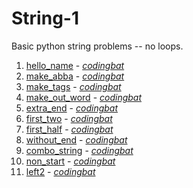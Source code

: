 # String-1

Basic python string problems -- no loops.

1. [hello_name](https://github.com/liampuk/code-practice/blob/master/codingbat/python/string-1/hello_name.md) - _[codingbat](https://codingbat.com/prob/p115413)_
2. [make_abba](https://github.com/liampuk/code-practice/blob/master/codingbat/python/string-1/make_abba.md) - _[codingbat](https://codingbat.com/prob/p182144)_
3. [make_tags](https://github.com/liampuk/code-practice/blob/master/codingbat/python/string-1/make_tags.md) - _[codingbat](https://codingbat.com/prob/p132290)_
4. [make_out_word](https://github.com/liampuk/code-practice/blob/master/codingbat/python/string-1/make_out_word.md) - _[codingbat](https://codingbat.com/prob/p129981)_
5. [extra_end](https://github.com/liampuk/code-practice/blob/master/codingbat/python/string-1/extra_end.md) - _[codingbat](https://codingbat.com/prob/p148853)_
6. [first_two](https://github.com/liampuk/code-practice/blob/master/codingbat/python/string-1/first_two.md) - _[codingbat](https://codingbat.com/prob/p184816)_
7. [first_half](https://github.com/liampuk/code-practice/blob/master/codingbat/python/string-1/first_half.md) - _[codingbat](https://codingbat.com/prob/p107010)_
8. [without_end](https://github.com/liampuk/code-practice/blob/master/codingbat/python/string-1/without_end.md) - _[codingbat](https://codingbat.com/prob/p138533)_
9. [combo_string](https://github.com/liampuk/code-practice/blob/master/codingbat/python/string-1/combo_string.md) - _[codingbat](https://codingbat.com/prob/p194053)_
10. [non_start](https://github.com/liampuk/code-practice/blob/master/codingbat/python/string-1/non_start.md) - _[codingbat](https://codingbat.com/prob/p127703)_
11. [left2](https://github.com/liampuk/code-practice/blob/master/codingbat/python/string-1/left2.md) - _[codingbat](https://codingbat.com/prob/p160545)_